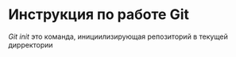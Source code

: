 # Инструкция по работе Git

*Git init* это команда, инициилизирующая репозиторий в текущей дирректории